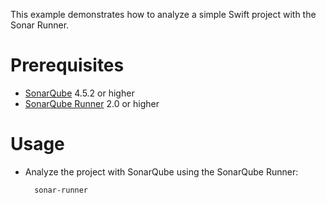 This example demonstrates how to analyze a simple Swift project with the Sonar Runner.

Prerequisites
=============
* [SonarQube](http://www.sonarsource.org/downloads/) 4.5.2 or higher
* [SonarQube Runner](http://docs.codehaus.org/x/N4KxDQ) 2.0 or higher

Usage
=====
* Analyze the project with SonarQube using the SonarQube Runner:

        sonar-runner
